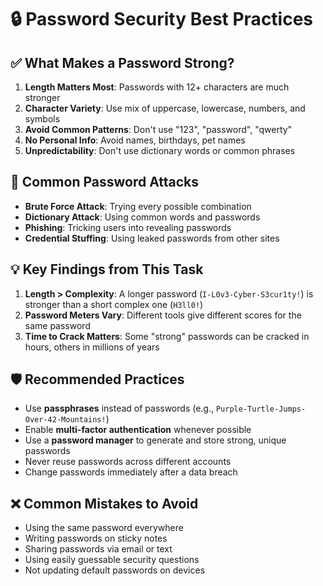 # 🔒 Password Security Best Practices

## ✅ What Makes a Password Strong?
1. **Length Matters Most**: Passwords with 12+ characters are much stronger
2. **Character Variety**: Use mix of uppercase, lowercase, numbers, and symbols
3. **Avoid Common Patterns**: Don't use "123", "password", "qwerty"
4. **No Personal Info**: Avoid names, birthdays, pet names
5. **Unpredictability**: Don't use dictionary words or common phrases

## 🚨 Common Password Attacks
- **Brute Force Attack**: Trying every possible combination
- **Dictionary Attack**: Using common words and passwords
- **Phishing**: Tricking users into revealing passwords
- **Credential Stuffing**: Using leaked passwords from other sites

## 💡 Key Findings from This Task
1. **Length > Complexity**: A longer password (`I-L0v3-Cyber-S3cur1ty!`) is stronger than a short complex one (`H3ll0!`)
2. **Password Meters Vary**: Different tools give different scores for the same password
3. **Time to Crack Matters**: Some "strong" passwords can be cracked in hours, others in millions of years

## 🛡️ Recommended Practices
- Use **passphrases** instead of passwords (e.g., `Purple-Turtle-Jumps-Over-42-Mountains!`)
- Enable **multi-factor authentication** whenever possible
- Use a **password manager** to generate and store strong, unique passwords
- Never reuse passwords across different accounts
- Change passwords immediately after a data breach

## ❌ Common Mistakes to Avoid
- Using the same password everywhere
- Writing passwords on sticky notes
- Sharing passwords via email or text
- Using easily guessable security questions
- Not updating default passwords on devices
